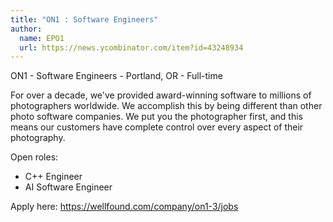 ```yaml
---
title: "ON1 : Software Engineers"
author:
  name: EPO1
  url: https://news.ycombinator.com/item?id=43248934
---
```

ON1 - Software Engineers - Portland, OR - Full-time

For over a decade, we&#x27;ve provided award-winning software to millions of photographers worldwide. We accomplish this by being different than other photo software companies. We put you the photographer first, and this means our customers have complete control over every aspect of their photography.

Open roles: 
* C++ Engineer
* AI Software Engineer

Apply here: <a href="https:&#x2F;&#x2F;wellfound.com&#x2F;company&#x2F;on1-3&#x2F;jobs" rel="nofollow">https:&#x2F;&#x2F;wellfound.com&#x2F;company&#x2F;on1-3&#x2F;jobs</a>
<JobApplication />
